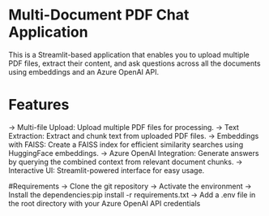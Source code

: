 # Multi-Document PDF Chat Application
This is a Streamlit-based application that enables you to upload multiple PDF files, extract their content, and ask questions across all the documents using embeddings and an Azure OpenAI API.

# Features
-> Multi-file Upload: Upload multiple PDF files for processing.
-> Text Extraction: Extract and chunk text from uploaded PDF files.
-> Embeddings with FAISS: Create a FAISS index for efficient similarity searches using HuggingFace embeddings.
-> Azure OpenAI Integration: Generate answers by querying the combined context from relevant document chunks.
-> Interactive UI: Streamlit-powered interface for easy usage.

#Requirements
-> Clone the git repository
-> Activate the environment
-> Install the dependencies:pip install -r requirements.txt
-> Add a .env file in the root directory with your Azure OpenAI API credentials










 
